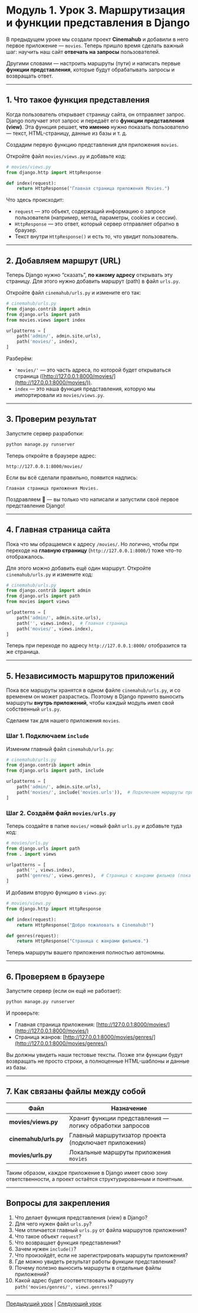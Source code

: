 # Модуль 1. Урок 3. Маршрутизация и функции представления в Django

В предыдущем уроке мы создали проект **Cinemahub** и добавили в него первое приложение — `movies`.
Теперь пришло время сделать важный шаг: научить наш сайт **отвечать на запросы** пользователей.

Другими словами — настроить маршруты (пути) и написать первые **функции представления**, которые будут обрабатывать запросы и возвращать ответ.

---

## 1. Что такое функция представления

Когда пользователь открывает страницу сайта, он отправляет запрос.
Django получает этот запрос и передаёт его **функции представления (view)**.
Эта функция решает, **что именно** нужно показать пользователю — текст, HTML-страницу, данные из базы и т. д.

Создадим первую функцию представления для приложения `movies`.

Откройте файл `movies/views.py` и добавьте код:

```python
# movies/views.py
from django.http import HttpResponse

def index(request):
    return HttpResponse("Главная страница приложения Movies.")
```

Что здесь происходит:

- `request` — это объект, содержащий информацию о запросе пользователя (например, метод, параметры, cookies и сессии).
- `HttpResponse` — это ответ, который сервер отправляет обратно в браузер.
- Текст внутри `HttpResponse()` и есть то, что увидит пользователь.

---

## 2. Добавляем маршрут (URL)

Теперь Django нужно “сказать”, **по какому адресу** открывать эту страницу.
Для этого нужно добавить маршрут (path) в файл `urls.py`.

Откройте файл `cinemahub/urls.py` и измените его так:

```python
# cinemahub/urls.py
from django.contrib import admin
from django.urls import path
from movies.views import index

urlpatterns = [
    path('admin/', admin.site.urls),
    path('movies/', index),
]
```

Разберём:

- `'movies/'` — это часть адреса, по которой будет открываться страница ([http://127.0.0.1:8000/movies/](http://127.0.0.1:8000/movies/)).
- `index` — это наша функция представления, которую мы импортировали из `movies/views.py`.

---

## 3. Проверим результат

Запустите сервер разработки:

```bash
python manage.py runserver
```

Теперь откройте в браузере адрес:

```
http://127.0.0.1:8000/movies/
```

Если вы всё сделали правильно, появится надпись:

```
Главная страница приложения Movies.
```

Поздравляем 🎉 — вы только что написали и запустили своё первое представление Django!

---

## 4. Главная страница сайта

Пока что мы обращаемся к адресу `/movies/`.
Но логично, чтобы при переходе на **главную страницу** (`http://127.0.0.1:8000/`) тоже что-то отображалось.

Для этого можно добавить ещё один маршрут.
Откройте `cinemahub/urls.py` и измените код:

```python
# cinemahub/urls.py
from django.contrib import admin
from django.urls import path
from movies import views

urlpatterns = [
    path('admin/', admin.site.urls),
    path('', views.index),  # Главная страница
    path('movies/', views.index),
]
```

Теперь при переходе по адресу `http://127.0.0.1:8000/` отобразится та же страница.

---

## 5. Независимость маршрутов приложений

Пока все маршруты хранятся в одном файле `cinemahub/urls.py`, и со временем он может разрастись.
Поэтому в Django принято выносить маршруты **внутрь приложений**, чтобы каждый модуль имел свой собственный `urls.py`.

Сделаем так для нашего приложения `movies`.

### Шаг 1. Подключаем `include`

Изменим главный файл `cinemahub/urls.py`:

```python
# cinemahub/urls.py
from django.contrib import admin
from django.urls import path, include

urlpatterns = [
    path('admin/', admin.site.urls),
    path('movies/', include('movies.urls')),  # Подключаем маршруты приложения
]
```

### Шаг 2. Создаём файл `movies/urls.py`

Теперь создайте в папке `movies/` новый файл `urls.py` и добавьте туда код:

```python
# movies/urls.py
from django.urls import path
from . import views

urlpatterns = [
    path('', views.index),
    path('genres/', views.genres),  # Страница с жанрами фильмов (пока заглушка)
]
```

И добавим вторую функцию в `views.py`:

```python
# movies/views.py
from django.http import HttpResponse

def index(request):
    return HttpResponse("Добро пожаловать в Cinemahub!")

def genres(request):
    return HttpResponse("Страница с жанрами фильмов.")
```

Теперь маршруты вашего приложения полностью автономны.

---

## 6. Проверяем в браузере

Запустите сервер (если он ещё не работает):

```bash
python manage.py runserver
```

И проверьте:

- Главная страница приложения: [http://127.0.0.1:8000/movies/](http://127.0.0.1:8000/movies/)
- Страница жанров: [http://127.0.0.1:8000/movies/genres/](http://127.0.0.1:8000/movies/genres/)

Вы должны увидеть наши тестовые тексты.
Позже эти функции будут возвращать не просто строки, а полноценные HTML-шаблоны и данные из базы.

---

## 7. Как связаны файлы между собой

| Файл                  | Назначение                                               |
| --------------------- | -------------------------------------------------------- |
| **movies/views.py**   | Хранит функции представления — логику обработки запросов |
| **cinemahub/urls.py** | Главный маршрутизатор проекта (подключает приложения)    |
| **movies/urls.py**    | Локальные маршруты приложения `movies`                   |

Таким образом, каждое приложение в Django имеет свою зону ответственности, а проект остаётся структурированным и понятным.

---

## Вопросы для закрепления

1. Что делает функция представления (view) в Django?
2. Для чего нужен файл `urls.py`?
3. Чем отличается главный `urls.py` от файла маршрутов приложения?
4. Что такое объект `request`?
5. Что возвращает функция представления?
6. Зачем нужен `include()`?
7. Что произойдёт, если не зарегистрировать маршруты приложения?
8. Где можно увидеть результат работы функции представления?
9. Почему полезно выносить маршруты в отдельные файлы приложений?
10. Какой адрес будет соответствовать маршруту `path('movies/genres/', views.genres)`?

---

[Предыдущий урок](lesson02.md) | [Следующий урок](lesson04.md)

